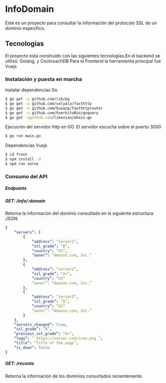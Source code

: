 # InfoDomain

Este es un proyecto para consultar la información del protocolo SSL de un dominio específico.

## Tecnologías
El proyecto está construido con las siguientes tecnologías.En el backend se utilizó: Golang, y CockroachDB
Para el Frontend la herramienta principal fue  Vuejs
###
### Instalación y puesta en marcha

Instalar dependencias Go
```sh
$ go get -u github.com/lib/pq
$ go get -u github.com/valyala/fasthttp
$ go get -u github.com/buaazp/fasthttprouter
$ go get -u github.com/PuerkitoBio/goquery
$ go get -ugithub.com/likexian/whois-go
```
Ejecución del servidor http en GO. El servidor escucha sobre el puerto 3000
```sh
$ go run main.go
```
Dependencias Vuejs

```sh
$ cd front
$ npm install -d
$ npm run serve
```
### Consumo del API
##### Endpoints

##### GET: /info/:domain
Retorna la información del dominio consutlado en la siguiente estructura JSON:
```yaml
{
    “servers”: [
        {
            “address”: “server1”,
            “ssl_grade”: “B”,
            “country”: “US”,
            “owner”: “Amazon.com, Inc.”
        },
        {
            “address”: “server2”,
            “ssl_grade”: “A+”,
            “country”: “US”
            “owner”: “Amazon.com, Inc.”
        },
        {
            “address”: “server3”,
            “ssl_grade”: “A”,
            “country”: “US”
            “owner”: “Amazon.com, Inc.”
        }
    ],
    “servers_changed”: true,
    “ssl_grade”: “B”,
    “previous_ssl_grade”: “A+”,
    “logo”: “ https://server.com/icon.png ”,
    “title”: “Title of the page”,
    “is_down”: false
}
```
##### GET: /recents
Retorna la información de los dominios consultados recientemente.


